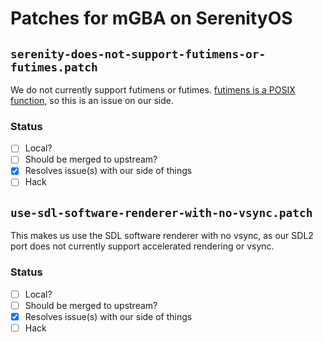 # Patches for mGBA on SerenityOS

## `serenity-does-not-support-futimens-or-futimes.patch`

We do not currently support futimens or futimes. [futimens is a POSIX function,](https://pubs.opengroup.org/onlinepubs/9699919799/)
so this is an issue on our side.

### Status
- [ ] Local?
- [ ] Should be merged to upstream?
- [X] Resolves issue(s) with our side of things
- [ ] Hack

## `use-sdl-software-renderer-with-no-vsync.patch`

This makes us use the SDL software renderer with no vsync, as our SDL2 port does not currently support accelerated rendering
or vsync.

### Status
- [ ] Local?
- [ ] Should be merged to upstream?
- [X] Resolves issue(s) with our side of things
- [ ] Hack
